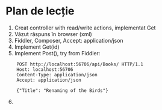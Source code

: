 Plan de lecție
==============

1. Creat controller with read/write actions, implementat Get
2. Văzut răspuns în browser (xml)
3. Fiddler, Composer, Accept: application/json
4. Implement Get(id)
5. Implement Post(), try from Fiddler:
```
    POST http://localhost:56706/api/Books/ HTTP/1.1
    Host: localhost:56706
    Content-Type: application/json
    Accept: application/json

    {"Title": "Renaming of the Birds"}
```
6.
